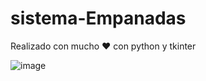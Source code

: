 # sistema-Empanadas
Realizado con mucho ❤ con python y tkinter

![image](https://github.com/user-attachments/assets/2d662046-ee50-4ba0-82f4-db3a7e08cbd7)
